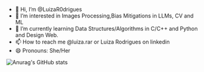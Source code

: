 - 👋 Hi, I’m @LuizaR0drigues
- 👀 I’m interested in Images Processing,Bias Mitigations in LLMs,  CV and ML
- 🌱 I’m currently learning Data Structures/Algorithms in C/C++ and Python and Design Web.
- 📫 How to reach me @luiza.rar or Luiza Rodrigues on linkedin
- 😄 Pronouns: She/Her

![Anurag's GitHub stats](https://github-readme-stats.vercel.app/api?username=LuizaR0drigues&show_icons=true&theme=radical)

<!---
LuizaR0drigues/LuizaR0drigues is a ✨ special ✨ repository because its `README.md` (this file) appears on your GitHub profile.
You can click the Preview link to take a look at your changes.
--->
